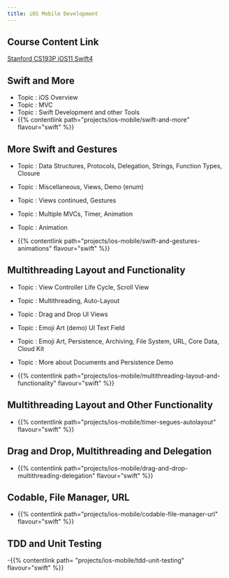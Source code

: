 ```yaml
---
title: iOS Mobile Development
---
```


## Course Content Link

[Stanford CS193P iOS11 Swift4](https://drive.google.com/drive/folders/1-TWZDChwwzkiGzt78QlPZDzN-j82JfR6)

## Swift and More

- Topic : iOS Overview
- Topic : MVC
- Topic : Swift Development and other Tools
- {{% contentlink path="projects/ios-mobile/swift-and-more" flavour="swift" %}}

## More Swift and Gestures

- Topic : Data Structures, Protocols, Delegation, Strings, Function Types, Closure

- Topic : Miscellaneous, Views, Demo (enum)

- Topic : Views continued, Gestures

- Topic : Multiple MVCs, Timer, Animation

- Topic : Animation

- {{% contentlink path="projects/ios-mobile/swift-and-gestures-animations" flavour="swift" %}}

## Multithreading Layout and Functionality

- Topic : View Controller Life Cycle, Scroll View

- Topic : Multithreading, Auto-Layout

- Topic : Drag and Drop UI Views

- Topic : Emoji Art (demo) UI Text Field

- Topic : Emoji Art, Persistence, Archiving, File System, URL, Core Data, Cloud Kit

- Topic : More about Documents and Persistence Demo

- {{% contentlink path="projects/ios-mobile/multithreading-layout-and-functionality" flavour="swift" %}}

## Multithreading Layout and Other Functionality

- {{% contentlink path="projects/ios-mobile/timer-segues-autolayout" flavour="swift" %}}

## Drag and Drop, Multithreading and Delegation

- {{% contentlink path="projects/ios-mobile/drag-and-drop-multithreading-delegation" flavour="swift" %}}

## Codable, File Manager, URL

- {{% contentlink path="projects/ios-mobile/codable-file-manager-url" flavour="swift" %}}

## TDD and Unit Testing

-{{% contentlink path= "projects/ios-mobile/tdd-unit-testing" flavour="swift" %}}
